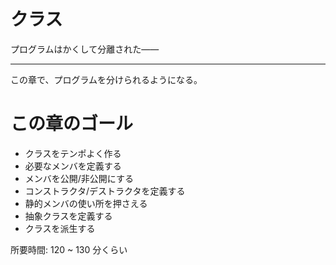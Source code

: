 # クラス

プログラムはかくして分離された——

---

この章で、プログラムを分けられるようになる。

# この章のゴール

- クラスをテンポよく作る
- 必要なメンバを定義する
- メンバを公開/非公開にする
- コンストラクタ/デストラクタを定義する
- 静的メンバの使い所を押さえる
- 抽象クラスを定義する
- クラスを派生する

所要時間: 120 ~ 130 分くらい
